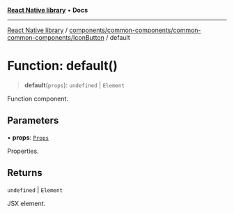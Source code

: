 [**React Native library**](../../../../../index.md) • **Docs**

***

[React Native library](../../../../../modules.md) / [components/common-components/common-common-components/IconButton](../index.md) / default

# Function: default()

> **default**(`props`): `undefined` \| `Element`

Function component.

## Parameters

• **props**: [`Props`](../interfaces/Props.md)

Properties.

## Returns

`undefined` \| `Element`

JSX element.
